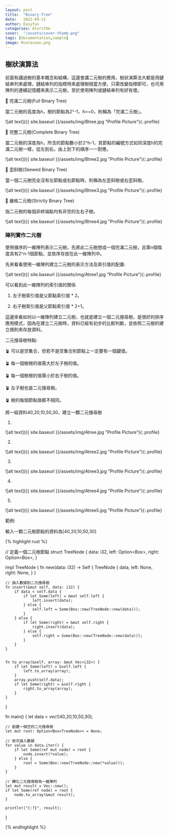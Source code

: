 ```yaml
---
layout: post
title:  "Binary-Tree"
date:   2023-09-21
author: Easyfun
categories: Alorithm
cover:  "/assets/cover-thumb.png"
tags: [documentation,sample]
image: Rustacean.png
---
```


## 樹狀演算法

前面有講過樹的基本概念和結構，這邊會講二元樹的應用，樹狀演算法大都是用鏈結串列來處理，鏈結串列的指標用來處理樹相當方便，只需改變指標即可，也可用陣列的連續記憶體來表示二元樹，至於使用陣列或鏈結串列有好有壞。

🌳 完滿二元樹(Full Binary Tree)

當二元樹的高度為h，樹的節點為2^-1，h>=0，則稱為「完滿二元樹」。

![alt text]({{ site.baseurl }}/assets/img/Btree.jpg "Profile Picture"){:.profile}

🌳 完整二元樹(Complete Binary Tree)

當二元樹的深度為h，所含的節點數小於2^h-1，其節點的編號方式如同深度h的完滿二元樹一樣，從左到右，由上到下的順序一一對應。

![alt text]({{ site.baseurl }}/assets/img/Btree2.jpg "Profile Picture"){:.profile}

🌳 歪斜樹(Skewed Binary Tree)

當一個二元樹完全沒有左節點或右節點時，則稱為左歪斜樹或右歪斜樹。

![alt text]({{ site.baseurl }}/assets/img/Btree3.jpg "Profile Picture"){:.profile}

🌳 嚴格二元樹(Strictly Binary Tree)

指二元樹的每個非終端點均有非空的左右子樹。

![alt text]({{ site.baseurl }}/assets/img/Btree4.jpg "Profile Picture"){:.profile}


### 陣列實作二元樹

使用循序的一維陣列表示二元樹，先將此二元樹想成一個完滿二元樹，且第n個階度具有2^n-1個節點，並依序存放在此一維陣列中。

先來看看使用一維陣列建立二元樹的表示方法及索引值的配置:

![alt text]({{ site.baseurl }}/assets/img/Atree1.jpg "Profile Picture"){:.profile}

可以看到此一維陣列的索引值的關係

1. 左子樹索引值是父節點索引值 * 2。

2. 右子樹索引值是父節點索引值 * 2+1。

這邊來看如何以一維陣列建立二元樹，也就是建立一個二元搜尋樹，是很好的排序應用模式，因為在建立二元樹時，資料已經有初步的比較判斷，並依照二元樹的建立規則來存放資料。

二元搜尋樹特點:

🪴 可以是空集合，但若不是空集合則節點上一定要有一個鍵值。

🪴 每一個樹根的值需大於左子樹的值。

🪴 每一個樹根的值需小於右子樹的值。

🪴 左子樹也是二元搜尋樹。

🪴 樹的每個節點值都不相同。

將一組資料40,20,10,50,30，建立一顆二元搜尋樹

1.

![alt text]({{ site.baseurl }}/assets/img/Atree.jpg "Profile Picture"){:.profile}

2.

![alt text]({{ site.baseurl }}/assets/img/Atree2.jpg "Profile Picture"){:.profile}

3.

![alt text]({{ site.baseurl }}/assets/img/Atree3.jpg "Profile Picture"){:.profile}

4.

![alt text]({{ site.baseurl }}/assets/img/Atree4.jpg "Profile Picture"){:.profile}

5.

![alt text]({{ site.baseurl }}/assets/img/Atree5.jpg "Profile Picture"){:.profile}


範例:

輸入一顆二元樹節點的資料為[40,20,10,50,30]

{% highlight rust %}

// 定義一個二元樹節點
struct TreeNode {
    data: i32,
    left: Option<Box<TreeNode>>,
    right: Option<Box<TreeNode>>,
}

impl TreeNode {
    fn new(data: i32) -> Self {
        TreeNode {
            data,
            left: None,
            right: None,
        }
    }

    // 插入數據到二元搜尋樹
    fn insert(&mut self, data: i32) {
        if data < self.data {
            if let Some(left) = &mut self.left {
                left.insert(data);
            } else {
                self.left = Some(Box::new(TreeNode::new(data)));
            }
        } else {
            if let Some(right) = &mut self.right {
                right.insert(data);
            } else {
                self.right = Some(Box::new(TreeNode::new(data)));
            }
        }
    }
    
    
    fn to_array(&self, array: &mut Vec<i32>) {
        if let Some(left) = &self.left {
            left.to_array(array);
        }
        array.push(self.data);
        if let Some(right) = &self.right {
            right.to_array(array);
        }
    }
}

fn main() {
    let data = vec![40,20,10,50,30];

    // 創建一個空的二元搜尋樹
    let mut root: Option<Box<TreeNode>> = None;

    // 依次插入數據
    for value in data.iter() {
        if let Some(ref mut node) = root {
            node.insert(*value);
        } else {
            root = Some(Box::new(TreeNode::new(*value)));
        }
    }

    // 轉化二元搜尋樹為一維陣列
    let mut result = Vec::new();
    if let Some(ref node) = root {
        node.to_array(&mut result);
    }

    println!("{:?}", result);
}

{% endhighlight %}





